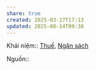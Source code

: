 ```yaml
---
share: true
created: 2025-03-27T17:13
updated: 2025-08-14T09:38
---
```

Khái niệm:: [Thuế](../../%CE%9E%20Kh%C3%A1i%20ni%E1%BB%87m/Thu%E1%BA%BF.md), [Ngân sách](../../%CE%9E%20Kh%C3%A1i%20ni%E1%BB%87m/Ng%C3%A2n%20s%C3%A1ch.md)

Nguồn:: 
